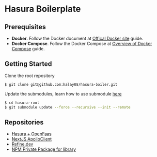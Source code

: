 # Hasura Boilerplate

## Prerequisites

* **Docker**. Follow the Docker document at [Offical Docker site](https://docs.docker.com/ "Docker document") guide.
* **Docker Compose**. Follow the Docker Compose at [Overview of Docker Compose](https://docs.docker.com/compose/ "Overview of Docker Compose") guide.

## Getting Started

Clone the root repository

```sh
$ git clone git@github.com:halay08/hasura-boiler.git
```

Update the submodules, learn how to use submodule [here](https://chrisjean.com/git-submodules-adding-using-removing-and-updating/)

```sh
$ cd hasura-root
$ git submodule update --force --recursive --init --remote
```

## Repositories

- [Hasura + OpenFaas](https://github.com/halay08/hasura-openfaas)
- [NextJS ApolloClient](https://github.com/halay08/hasura-nextjs)
- [Refine.dev](https://github.com/halay08/hasura-refine.dev)
- [NPM Private Package for library](https://github.com/halay08/hasura-common)